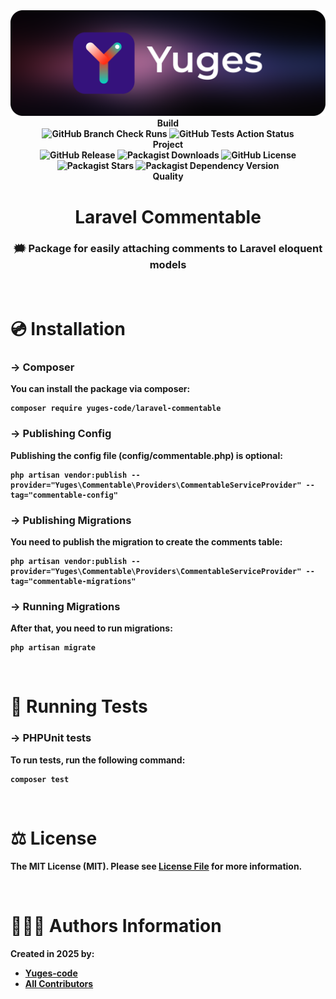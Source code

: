 <div align="center">
    <img src="https://raw.githubusercontent.com/yuges-code/laravel-commentable/master/assets/logo.png">
</div>

<div align="center">
    <b>Build<b>
    <div>
        <img
            alt="GitHub Branch Check Runs"
            src="https://img.shields.io/github/check-runs/yuges-code/laravel-commentable/main"
        >
        <img
            alt="GitHub Tests Action Status"
            src="https://img.shields.io/github/actions/workflow/status/yuges-code/laravel-commentable/testing.yml?branch=main&label=tests&style=flat-square"
        >
    </div>
</div>

<div align="center">
    <b>Project</b>
    <div>
        <img alt="GitHub Release" src="https://img.shields.io/github/v/release/yuges-code/laravel-commentable">
        <img alt="Packagist Downloads" src="https://img.shields.io/packagist/dt/yuges-code/laravel-commentable">
        <img alt="GitHub License" src="https://img.shields.io/github/license/yuges-code/laravel-commentable">
        <img alt="Packagist Stars" src="https://img.shields.io/packagist/stars/yuges-code/laravel-commentable">
        <img
            alt="Packagist Dependency Version"
            src="https://img.shields.io/packagist/dependency-v/yuges-code/laravel-commentable/php"
        >
    </div>
</div>

<div align="center">
    <b>Quality</b>
</div>

<div align="center">
    <h1>Laravel Commentable</h1>
</div>

<div align="center">
    <h3>🗯️ Package for easily attaching comments to Laravel eloquent models</h3>
</div>

<br>

# 💿 Installation

### → Composer

You can install the package via composer:

```
composer require yuges-code/laravel-commentable
```

### → Publishing Config

Publishing the config file (config/commentable.php) is optional:

```
php artisan vendor:publish --provider="Yuges\Commentable\Providers\CommentableServiceProvider" --tag="commentable-config"
```

### → Publishing Migrations

You need to publish the migration to create the comments table:

```
php artisan vendor:publish --provider="Yuges\Commentable\Providers\CommentableServiceProvider" --tag="commentable-migrations"
```

### → Running Migrations

After that, you need to run migrations:

```
php artisan migrate
```

<br>

# 🧪 Running Tests

### → PHPUnit tests

To run tests, run the following command:

```
composer test
```

<br>

# ⚖️ License

The MIT License (MIT). Please see [License File](LICENSE) for more information.

<br>

# 🙆🏼‍♂️ Authors Information

Created in 2025 by:

- [Yuges-code](https://github.com/yuges-code)
- [All Contributors](../../contributors)
